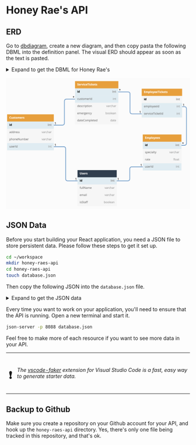 # Honey Rae's API

## ERD

Go to [dbdiagram](https://dbdiagram.io/d/), create a new diagram, and then copy pasta the following DBML into the definition panel. The visual ERD should appear as soon as the text is pasted.

<details>
    <summary>Expand to get the DBML for Honey Rae's</summary>

```sql
Table Users [headercolor: #2c3e50] {
  id int pk
  fullName varchar
  email varchar
  isStaff boolean
}

Table Customers [headercolor: #f39c12] {
  id int pk
  address varchar
  phoneNumber varchar
  userId int [ref: - Users.id]
}

Table Employees [headercolor: #f39c12] {
  id int pk
  specialty varchar
  rate float
  userId int [ref: - Users.id]
}

Table ServiceTickets [headercolor: #f39c12] {
  id int pk
  customerId int [ref: > Customers.id]
  description varchar
  emergency boolean
  dateCompleted date
}

Table EmployeeTickets [headercolor: #f39c12] {
  id int pk
  employeeId int [ref: < Employees.id]
  serviceTicketId int [ref: < ServiceTickets.id]
}
```

</details>

![ERD for the honey rae API](./images/honey-rae-ERD.png)

## JSON Data

Before you start building your React application, you need a JSON file to store persistent data. Please follow these steps to get it set up.

```sh
cd ~/workspace
mkdir honey-raes-api
cd honey-raes-api
touch database.json
```

Then copy the following JSON into the `database.json` file.

<details>
    <summary>Expand to get the JSON data</summary>

```json
{
    "users": [
        {
            "id": 1,
            "name": "Dion Stoade",
            "email": "dstoade0@cornell.edu",
            "isStaff": false
        },
        {
            "id": 2,
            "name": "Windy Thorneloe",
            "email": "wthorneloe1@usa.gov",
            "isStaff": false
        },
        {
            "id": 3,
            "name": "Hillie Phillpotts",
            "email": "hphillpotts2@rakuten.co.jp",
            "isStaff": false
        },
        {
            "id": 4,
            "name": "Helenelizabeth Passfield",
            "email": "hpassfield7@netvibes.com",
            "isStaff": true
        },
        {
            "id": 5,
            "name": "Franchot Slator",
            "email": "fslator8@51.la",
            "isStaff": true
        },
        {
            "id": 6,
            "name": "Renaud Erbe",
            "email": "rerbe9@psu.edu",
            "isStaff": true
        }
    ],
    "customers": [
        {
            "id": 1,
            "address": "2802 Zula Locks",
            "phoneNumber": "852-837-9713",
            "userId": 2
        },
        {
            "id": 2,
            "address": "56849 Fadel Gateway",
            "phoneNumber": "202-244-7090",
            "userId": 1
        },
        {
            "id": 3,
            "address": "7346 Ritchie Road",
            "phoneNumber": "(507) 720-1157",
            "userId": 3
        }
    ],
    "employees": [
        {
            "id": 1,
            "specialty": "PC Repair",
            "rate": 72.47,
            "userId": 4
        },
        {
            "id": 2,
            "specialty": "Apple Repair",
            "rate": 97.39,
            "userId": 5
        },
        {
            "id": 3,
            "specialty": "Printer Repair",
            "rate": 29.45,
            "userId": 6
        }
    ],
    "serviceTickets": [
        {
            "id": 1,
            "customerId": 3,
            "description": "Saepe ex sapiente deserunt et voluptas fugiat vero quasi. Ipsam est non ipsa. Occaecati rerum ipsa consequuntur. Ratione commodi unde sint non rerum. Sit quia et aut sunt.",
            "emergency": false,
            "dateCompleted": "Fri Apr 29 2022 14:02:20 GMT-0500 (Central Daylight Time)"
        },
        {
            "id": 2,
            "customerId": 3,
            "description": "Vero est adipisci sed natus quasi consectetur occaecati. Modi maxime sunt officia cumque. Vel at culpa. Sint accusamus deserunt dolorem qui.",
            "emergency": false,
            "dateCompleted": ""
        },
        {
            "id": 3,
            "customerId": 1,
            "description": "Sunt pariatur et quidem hic voluptatem. Neque aliquam voluptas eos incidunt repellendus. Vero expedita non sit quaerat sit et eum. Quasi dolor voluptatem illum eum qui est expedita sequi accusamus.",
            "emergency": false,
            "dateCompleted": ""
        },
        {
            "id": 4,
            "customerId": 2,
            "description": "A deleniti est sed vel. Dolores aliquid enim vero. Quia eligendi vel voluptas. Nihil nihil quasi ullam officia doloremque amet non. Officia atque quae.",
            "emergency": false,
            "dateCompleted": ""
        },
        {
            "id": 5,
            "customerId": 1,
            "description": "Pariatur nihil animi eos doloremque laborum fugiat consequuntur iusto. Et tempore a enim.",
            "emergency": false,
            "dateCompleted": "Fri Apr 29 2022 21:24:29 GMT-0500 (Central Daylight Time)"
        }
    ],
    "employeeTickets": [
        {
            "id": 1,
            "employeeId": 3,
            "serviceTicketId": 1
        },
        {
            "id": 2,
            "employeeId": 2,
            "serviceTicketId": 5
        },
        {
            "id": 3,
            "employeeId": 1,
            "serviceTicketId": 4
        }
    ]
}
```
</details>

Every time you want to work on your application, you'll need to ensure that the API is running. Open a new terminal and start it.

```sh
json-server -p 8088 database.json
```

Feel free to make more of each resource if you want to see more data in your API.

| | |
|:---:|:---|
| <h1>&#x2757;</h1> |  _The [vscode-faker](https://marketplace.visualstudio.com/items?itemName=deerawan.vscode-faker) extension for Visual Studio Code is a fast, easy way to generate starter data._ |

## Backup to Github

Make sure you create a repository on your Github account for your API, and hook up the `honey-raes-api` directory. Yes, there's only one file being tracked in this repository, and that's ok.
